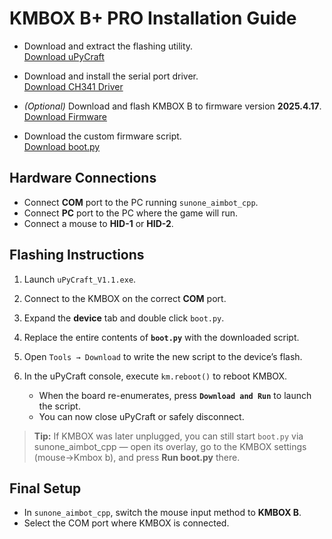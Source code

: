 # KMBOX B+ PRO Installation Guide

- Download and extract the flashing utility.  
  [Download uPyCraft](https://www.kmbox.top/wiki_doc/kmboxB/docs/tools/uPyCraft_V1.1.zip)

- Download and install the serial port driver.  
  [Download CH341 Driver](https://www.kmbox.top/wiki_doc/kmboxB/docs/tools/CH341SER.zip)

- *(Optional)* Download and flash KMBOX B to firmware version **2025.4.17**.  
  [Download Firmware](https://www.kmbox.top/wiki_doc/firmware/kmboxB/history/kmboxBpro%E5%9B%BA%E4%BB%B620250417.bin)

- Download the custom firmware script.  
  [Download boot.py](https://github.com/SunOner/sunone_aimbot_docs/blob/main/files/boot.py)

## Hardware Connections

- Connect **COM** port to the PC running `sunone_aimbot_cpp`.
- Connect **PC** port to the PC where the game will run.
- Connect a mouse to **HID-1** or **HID-2**.

## Flashing Instructions

1. Launch `uPyCraft_V1.1.exe`.
2. Connect to the KMBOX on the correct **COM** port.
3. Expand the **device** tab and double click `boot.py`.
4. Replace the entire contents of **`boot.py`** with the downloaded script.
5. Open `Tools → Download` to write the new script to the device’s flash.
6. In the uPyCraft console, execute `km.reboot()` to reboot KMBOX.

   * When the board re-enumerates, press **`Download and Run`** to launch the script.
   * You can now close uPyCraft or safely disconnect.

> **Tip:** If KMBOX was later unplugged, you can still start `boot.py` via sunone_aimbot_cpp — open its overlay, go to the KMBOX settings (mouse->Kmbox b), and press **Run boot.py** there.


## Final Setup

- In `sunone_aimbot_cpp`, switch the mouse input method to **KMBOX B**.
- Select the COM port where KMBOX is connected.
